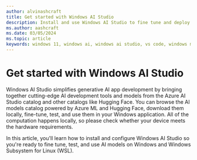 ```yaml
---
author: alvinashcraft
title: Get started with Windows AI Studio
description: Install and use Windows AI Studio to fine tune and deploy AI models on Windows and WSL.
ms.author: aashcraft
ms.date: 03/05/2024
ms.topic: article
keywords: windows 11, windows ai, windows ai studio, vs code, windows machine learning
---
```


# Get started with Windows AI Studio

Windows AI Studio simplifies generative AI app development by bringing together cutting-edge AI development tools and models from the Azure AI Studio catalog and other catalogs like Hugging Face. You can browse the AI models catalog powered by Azure ML and Hugging Face, download them locally, fine-tune, test, and use them in your Windows application. All of the computation happens locally, so please check whether your device meets the hardware requirements.

In this article, you'll learn how to install and configure Windows AI Studio so you're ready to fine tune, test, and use AI models on Windows and Windows Subsystem for Linux (WSL).
